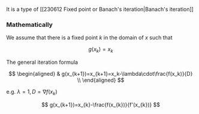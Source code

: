    

It is a type of [[230612 Fixed point or Banach's iteration|Banach's iteration]] 
### Mathematically
We assume that there is a fixed point $k$ in the domain of $x$ such that

$$
g(x_k) = x_k
$$

The general iteration formula 

$$
\begin{aligned}
& g(x_{k+1})=x_{k+1}=x_k-\lambda\cdot\frac{f(x_k)}{D} \\
\end{aligned}
$$

$\text { e.g. } \lambda=1, D=\nabla f\left(x_k\right)$
 
$$
g(x_{k+1})=x_{k}-\frac{f(x_{k})}{f'(x_{k})}
$$

